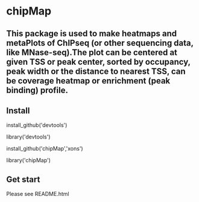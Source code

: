 # chipMap
## This package is used to make heatmaps and metaPlots of ChIPseq (or other sequencing data, like MNase-seq).The plot can be centered at given TSS or peak center, sorted by occupancy, peak width or the distance to nearest TSS, can be coverage heatmap or enrichment (peak binding) profile.

## Install
install_github('devtools')

library('devtools')

install_github('chipMap','xons')

library('chipMap')

## Get start
Please see README.html
